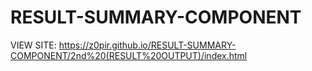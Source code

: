 # RESULT-SUMMARY-COMPONENT

VIEW SITE: https://z0pir.github.io/RESULT-SUMMARY-COMPONENT/2nd%20(RESULT%20OUTPUT)/index.html
